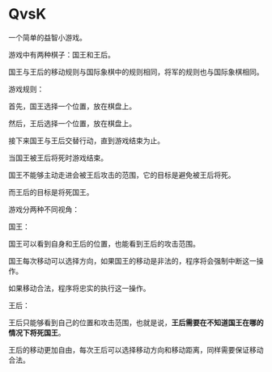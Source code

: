 # QvsK
一个简单的益智小游戏。

游戏中有两种棋子：国王和王后。

国王与王后的移动规则与国际象棋中的规则相同，将军的规则也与国际象棋相同。

游戏规则：

首先，国王选择一个位置，放在棋盘上。

然后，王后选择一个位置，放在棋盘上。

接下来国王与王后交替行动，直到游戏结束为止。

当国王被王后将死时游戏结束。

国王不能够主动走进会被王后攻击的范围，它的目标是避免被王后将死。

而王后的目标是将死国王。

游戏分两种不同视角：

国王：

  国王可以看到自身和王后的位置，也能看到王后的攻击范围。

  国王每次移动可以选择方向，如果国王的移动是非法的，程序将会强制中断这一操作。
  
  如果移动合法，程序将忠实的执行这一操作。
  
王后：

  王后只能够看到自己的位置和攻击范围，也就是说，**王后需要在不知道国王在哪的情况下将死国王**。
  
  王后的移动更加自由，每次王后可以选择移动方向和移动距离，同样需要保证移动合法。
  
